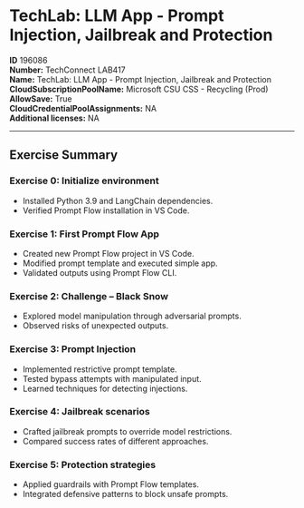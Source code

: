 # TechLab: LLM App - Prompt Injection, Jailbreak and Protection

**ID** 196086  
**Number:** TechConnect LAB417  
**Name:** TechLab: LLM App - Prompt Injection, Jailbreak and Protection
**CloudSubscriptionPoolName:** Microsoft CSU CSS - Recycling (Prod)  
**AllowSave:** True  
**CloudCredentialPoolAssignments:** NA  
**Additional licenses:** NA  

---

## Exercise Summary

### Exercise 0: Initialize environment
- Installed Python 3.9 and LangChain dependencies.  
- Verified Prompt Flow installation in VS Code.  

### Exercise 1: First Prompt Flow App
- Created new Prompt Flow project in VS Code.  
- Modified prompt template and executed simple app.  
- Validated outputs using Prompt Flow CLI.  

### Exercise 2: Challenge – Black Snow
- Explored model manipulation through adversarial prompts.  
- Observed risks of unexpected outputs.  

### Exercise 3: Prompt Injection
- Implemented restrictive prompt template.  
- Tested bypass attempts with manipulated input.  
- Learned techniques for detecting injections.  

### Exercise 4: Jailbreak scenarios
- Crafted jailbreak prompts to override model restrictions.  
- Compared success rates of different approaches.  

### Exercise 5: Protection strategies
- Applied guardrails with Prompt Flow templates.  
- Integrated defensive patterns to block unsafe prompts.  
